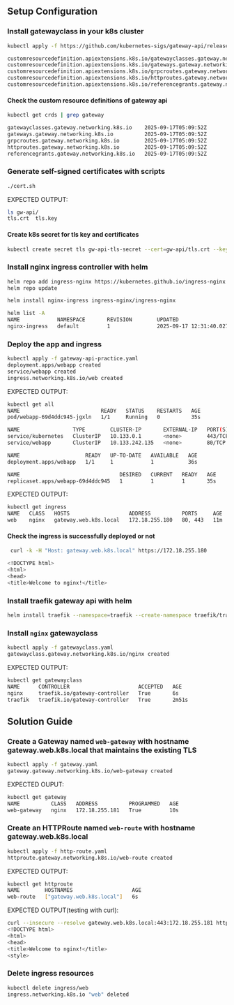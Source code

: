 ## Setup Configuration 

### Install gatewayclass in your k8s cluster

```bash
kubectl apply -f https://github.com/kubernetes-sigs/gateway-api/releases/download/v1.3.0/standard-install.yaml

customresourcedefinition.apiextensions.k8s.io/gatewayclasses.gateway.networking.k8s.io created
customresourcedefinition.apiextensions.k8s.io/gateways.gateway.networking.k8s.io created
customresourcedefinition.apiextensions.k8s.io/grpcroutes.gateway.networking.k8s.io created
customresourcedefinition.apiextensions.k8s.io/httproutes.gateway.networking.k8s.io created
customresourcedefinition.apiextensions.k8s.io/referencegrants.gateway.networking.k8s.io created
```
#### Check the custom resource definitions of gateway api
```bash
kubectl get crds | grep gateway

gatewayclasses.gateway.networking.k8s.io    2025-09-17T05:09:52Z
gateways.gateway.networking.k8s.io          2025-09-17T05:09:52Z
grpcroutes.gateway.networking.k8s.io        2025-09-17T05:09:52Z
httproutes.gateway.networking.k8s.io        2025-09-17T05:09:52Z
referencegrants.gateway.networking.k8s.io   2025-09-17T05:09:52Z
```

### Generate self-signed certificates with scripts

```bash
./cert.sh 
```
EXPECTED OUTPUT:
```bash
ls gw-api/
tls.crt  tls.key
```

#### Create k8s secret for tls key and certificates

```bash
kubectl create secret tls gw-api-tls-secret --cert=gw-api/tls.crt --key=gw-api/tls.key
```
### Install nginx ingress controller with helm

```bash
helm repo add ingress-nginx https://kubernetes.github.io/ingress-nginx
helm repo update
```

```bash
helm install nginx-ingress ingress-nginx/ingress-nginx
```

```bash
helm list -A
NAME            NAMESPACE       REVISION        UPDATED                                 STATUS          CHART                   APP VERSION
nginx-ingress   default         1               2025-09-17 12:31:40.027258443 +0700 +07 deployed        ingress-nginx-4.13.2    1.13.2     
```

### Deploy the app and ingress 

```bash
kubectl apply -f gateway-api-practice.yaml 
deployment.apps/webapp created
service/webapp created
ingress.networking.k8s.io/web created
```
EXPECTED OUTPUT:
```bash
kubectl get all
NAME                          READY   STATUS    RESTARTS   AGE
pod/webapp-69d4ddc945-jgxln   1/1     Running   0          35s

NAME                 TYPE        CLUSTER-IP       EXTERNAL-IP   PORT(S)   AGE
service/kubernetes   ClusterIP   10.133.0.1       <none>        443/TCP   29h
service/webapp       ClusterIP   10.133.242.135   <none>        80/TCP    35s

NAME                     READY   UP-TO-DATE   AVAILABLE   AGE
deployment.apps/webapp   1/1     1            1           36s

NAME                                DESIRED   CURRENT   READY   AGE
replicaset.apps/webapp-69d4ddc945   1         1         1       35s
```
EXPECTED OUTPUT:
```bash
kubectl get ingress
NAME   CLASS   HOSTS                   ADDRESS          PORTS     AGE
web    nginx   gateway.web.k8s.local   172.18.255.180   80, 443   11m
```
#### Check the ingress is successfully deployed or not
```bash
 curl -k -H "Host: gateway.web.k8s.local" https://172.18.255.180

<!DOCTYPE html>
<html>
<head>
<title>Welcome to nginx!</title>
```
### Install traefik gateway api with helm

```bash
helm install traefik --namespace=traefik --create-namespace traefik/traefik --set providers.kubernetesGateway.enabled=true
```

### Install `nginx` gatewayclass 

```bash
kubectl apply -f gatewayclass.yaml 
gatewayclass.gateway.networking.k8s.io/nginx created
```
EXPECTED OUTPUT:
```bash
kubectl get gatewayclass
NAME      CONTROLLER                      ACCEPTED   AGE
nginx     traefik.io/gateway-controller   True       6s
traefik   traefik.io/gateway-controller   True       2m51s
```

## Solution Guide

### Create a Gateway named `web-gateway` with hostname gateway.web.k8s.local that maintains the existing TLS

```bash
kubectl apply -f gateway.yaml 
gateway.gateway.networking.k8s.io/web-gateway created
```
EXPECTED OUPUT:
```bash
kubectl get gateway
NAME          CLASS   ADDRESS          PROGRAMMED   AGE
web-gateway   nginx   172.18.255.181   True         10s
```

### Create an HTTPRoute named `web-route` with hostname gateway.web.k8s.local

```bash
kubectl apply -f http-route.yaml 
httproute.gateway.networking.k8s.io/web-route created
```

EXPECTED OUTPUT:
```bash
kubectl get httproute
NAME        HOSTNAMES                   AGE
web-route   ["gateway.web.k8s.local"]   6s
```
EXPECTED OUTPUT(testing with curl):
```bash
curl --insecure --resolve gateway.web.k8s.local:443:172.18.255.181 https://gateway.web.k8s.local 
<!DOCTYPE html>
<html>
<head>
<title>Welcome to nginx!</title>
<style>
```

### Delete ingress resources

```bash
kubectl delete ingress/web
ingress.networking.k8s.io "web" deleted
```
